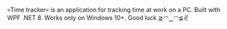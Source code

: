 💀Time tracker💀 is an application for tracking time at work on a PC. Built with WPF .NET 8. Works only on Windows 10+. Good luck ≧◠‿◠≦✌
